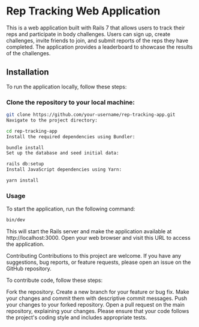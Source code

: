 # Rep Tracking Web Application

This is a web application built with Rails 7 that allows users to track their reps and participate in body challenges. Users can sign up, create challenges, invite friends to join, and submit reports of the reps they have completed. The application provides a leaderboard to showcase the results of the challenges.

## Installation
To run the application locally, follow these steps:

### Clone the repository to your local machine:

```bash
git clone https://github.com/your-username/rep-tracking-app.git
Navigate to the project directory:
```
```bash
cd rep-tracking-app
Install the required dependencies using Bundler:
```
```bash
bundle install
Set up the database and seed initial data:
```
```bash
rails db:setup
Install JavaScript dependencies using Yarn:
```
```bash
yarn install
```

### Usage
To start the application, run the following command:

 ```bash
bin/dev
```
This will start the Rails server and make the application available at http://localhost:3000. Open your web browser and visit this URL to access the application.

Contributing
Contributions to this project are welcome. If you have any suggestions, bug reports, or feature requests, please open an issue on the GitHub repository.

To contribute code, follow these steps:

Fork the repository.
Create a new branch for your feature or bug fix.
Make your changes and commit them with descriptive commit messages.
Push your changes to your forked repository.
Open a pull request on the main repository, explaining your changes.
Please ensure that your code follows the project's coding style and includes appropriate tests.
